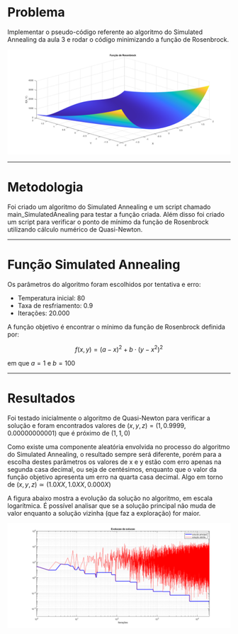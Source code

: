 # Problema

Implementar o pseudo-código referente ao algoritmo do Simulated Annealing da aula 3 e rodar o código minimizando a função de Rosenbrock.

<p align="center">
    <img src="imagens/RosenBr.png" alt="Acrescentando números ao problema" width="800">
</p>

---

# Metodologia

Foi criado um algoritmo do Simulated Annealing e um script chamado main_SimulatedAnealing para testar a função criada. Além disso foi criado um script para verificar o ponto de mínimo da função de Rosenbrock utilizando cálculo numérico de Quasi-Newton.

---

# Função Simulated Annealing

Os parâmetros do algoritmo foram escolhidos por tentativa e erro:
- Temperatura inicial: 80
- Taxa de resfriamento: 0.9
- Iterações: 20.000

A função objetivo é encontrar o mínimo da função de Rosenbrock definida por:

$$
f\left (x,y  \right ) = \left ( a - x \right )^2 + b \cdot \left ( y - x^2 \right )^2
$$

em que $` a = 1 `$ e $` b = 100 `$

---

# Resultados

Foi testado inicialmente o algoritmo de Quasi-Newton para verificar a solução e foram encontrados valores de $` (x,y,z) = (1,0.9999,0.00000000001) `$ que é próximo de $` (1,1,0) `$

Como existe uma componente aleatória envolvida no processo do algoritmo do Simulated Annealing, o resultado sempre será diferente, porém para a escolha destes parâmetros os valores de x e y estão com erro apenas na segunda casa decimal, ou seja de centésimos, enquanto que o valor da função objetivo apresenta um erro na quarta casa decimal. Algo em torno de $` (x,y,z)  \simeq  (1.0XX,1.0XX,0.000X) `$

A figura abaixo mostra a evolução da solução no algoritmo, em escala logarítmica. É possível analisar que se a solução principal não muda de valor enquanto a solução vizinha (que faz a exploração) for maior.

<p align="center">
    <img src="imagens/Fig.png" alt="Acrescentando números ao problema" width="800">
</p>